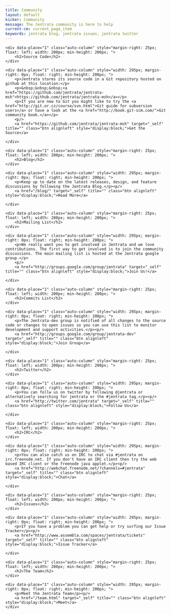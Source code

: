 ```yaml
---
title: Community
layout: default
kicker: Community
message: The Jentrata community is here to help
current-cm: current_page_item
keywords: jentrata blog, jentrata issues, jentrata twitter
---
```

<div class="auto-row-1">
	
	<div data-place="1" class="auto-column" style="margin-right: 25px; float: left; width: 200px; min-height: 200px; ">
		<h2>Source Code</h2>
	</div>

	<div data-place="1" class="auto-column" style="width: 295px; margin-right: 0px; float: right; min-height: 200px; ">
		<p>Jentrata stores its source code in a Git repository hosted on github at this location:</p>
		<p>&nbsp;&nbsp;&nbsp;<a href="https://github.com/jentrata/jentrata-msh">https://github.com/jentrata/jentrata-msh</a></p>
		<p>If you are new to Git you might like to try the <a href="http://git.or.cz/course/svn.html">Git guide for subversion users</a> or have a look at the <a href="http://book.git-scm.com/">Git community book.</a></p>
		<p/>
		<a href="https://github.com/jentrata/jentrata-msh" target="_self" title="" class="btn alignleft" style="display:block;">Get the Source</a>

	</div>
</div>

<div class="auto-row-1">

	<div data-place="1" class="auto-column" style="margin-right: 25px; float: left; width: 200px; min-height: 200px; ">
		<h2>Blog</h2>
	</div>

	<div data-place="1" class="auto-column" style="width: 295px; margin-right: 0px; float: right; min-height: 200px; ">
		<p>Keep up to date on the latest releases, design, and feature discussions by following the Jentrata Blog.</p><p/>
		<a href="/blog/" target="_self" title="" class="btn alignleft" style="display:block;">Read More</a>

	</div>
</div>


<div class="auto-row-1">
	
	<div data-place="1" class="auto-column" style="margin-right: 25px; float: left; width: 200px; min-height: 200px; ">
		<h2>Mailing List</h2>
	</div>

	<div data-place="1" class="auto-column" style="width: 295px; margin-right: 0px; float: right; min-height: 200px; ">
		<p>We really want you to get involved in Jentrata and we love contributions. The first way to get involved is to join the community discussions. The main mailing list is hosted at the Jentrata google group.</p>
		<p/>
		<a href="http://groups.google.com/group/jentrata" target="_self" title="" class="btn alignleft" style="display:block;">Join Us!</a>

	</div>
</div>

<div class="auto-row-1">

	<div data-place="1" class="auto-column" style="margin-right: 25px; float: left; width: 200px; min-height: 200px; ">
		<h2>Commits List</h2>
	</div>

	<div data-place="1" class="auto-column" style="width: 295px; margin-right: 0px; float: right; min-height: 200px; ">
		<p>The Jentrata-dev group is notified of all changes to the source code or changes to open issues so you can use this list to monitor development and support activities.</p><p/>
		<a href="http://groups.google.com/group/jentrata-dev" target="_self" title="" class="btn alignleft" style="display:block;">Join Group</a>

	</div>
</div>

<div class="auto-row-1">

	<div data-place="1" class="auto-column" style="margin-right: 25px; float: left; width: 200px; min-height: 200px; ">
		<h2>Twitter</h2>
	</div>

	<div data-place="1" class="auto-column" style="width: 295px; margin-right: 0px; float: right; min-height: 200px; ">
		<p>You can follw us on twitter by following @jentrata or alternatively searching for jentrata or the #jentrata tag.</p><p/>
		<a href="http://twitter.com/jentrata" target="_self" title="" class="btn alignleft" style="display:block;">Follow Us</a>

	</div>
</div>

<div class="auto-row-1">

	<div data-place="1" class="auto-column" style="margin-right: 25px; float: left; width: 200px; min-height: 200px; ">
		<h2>IRC</h2>
	</div>

	<div data-place="1" class="auto-column" style="width: 295px; margin-right: 0px; float: right; min-height: 200px; ">
		<p>You can also catch us on IRC to chat via #jentrata on irc.freenode.net. If you don't have an IRC client then try the web based IRC client or the freenode java applet.</p><p/>
		<a href="http://webchat.freenode.net/?channels=#jentrata" target="_self" title="" class="btn alignleft" style="display:block;">Chat</a>

	</div>
</div>


<div class="auto-row-1">

	<div data-place="1" class="auto-column" style="margin-right: 25px; float: left; width: 200px; min-height: 200px; ">
		<h2>Issues</h2>
	</div>

	<div data-place="1" class="auto-column" style="width: 295px; margin-right: 0px; float: right; min-height: 200px; ">
		<p>If you have a problem you can get help or try surfing our Issue Tracker</p><p/>
		<a href="http://www.assembla.com/spaces/jentrata/tickets" target="_self" title="" class="btn alignleft" style="display:block;">Issue Tracker</a>

	</div>
</div>

<div class="auto-row-1">

	<div data-place="1" class="auto-column" style="margin-right: 25px; float: left; width: 200px; min-height: 200px; ">
		<h2>The Team</h2>
	</div>

	<div data-place="1" class="auto-column" style="width: 295px; margin-right: 0px; float: right; min-height: 200px; ">
		<p>Meet the Jentrata Team</p><p/>
		<a href="/team.html" target="_self" title="" class="btn alignleft" style="display:block;">Meet</a>
	</div>
</div>


